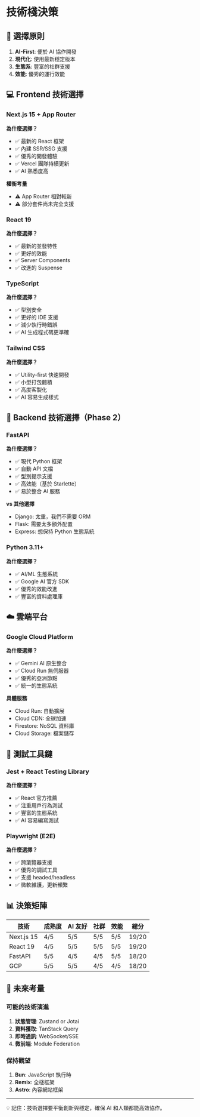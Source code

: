 # 技術棧決策

## 🎯 選擇原則

1. **AI-First**: 便於 AI 協作開發
2. **現代化**: 使用最新穩定版本
3. **生態系**: 豐富的社群支援
4. **效能**: 優秀的運行效能

## 💻 Frontend 技術選擇

### Next.js 15 + App Router
**為什麼選擇？**
- ✅ 最新的 React 框架
- ✅ 內建 SSR/SSG 支援
- ✅ 優秀的開發體驗
- ✅ Vercel 團隊持續更新
- ✅ AI 熟悉度高

**權衡考量**
- ⚠️ App Router 相對較新
- ⚠️ 部分套件尚未完全支援

### React 19
**為什麼選擇？**
- ✅ 最新的並發特性
- ✅ 更好的效能
- ✅ Server Components
- ✅ 改進的 Suspense

### TypeScript
**為什麼選擇？**
- ✅ 型別安全
- ✅ 更好的 IDE 支援
- ✅ 減少執行時錯誤
- ✅ AI 生成程式碼更準確

### Tailwind CSS
**為什麼選擇？**
- ✅ Utility-first 快速開發
- ✅ 小型打包體積
- ✅ 高度客製化
- ✅ AI 容易生成樣式

## 🔧 Backend 技術選擇（Phase 2）

### FastAPI
**為什麼選擇？**
- ✅ 現代 Python 框架
- ✅ 自動 API 文檔
- ✅ 型別提示支援
- ✅ 高效能（基於 Starlette）
- ✅ 易於整合 AI 服務

**vs 其他選擇**
- Django: 太重，我們不需要 ORM
- Flask: 需要太多額外配置
- Express: 想保持 Python 生態系統

### Python 3.11+
**為什麼選擇？**
- ✅ AI/ML 生態系統
- ✅ Google AI 官方 SDK
- ✅ 優秀的效能改進
- ✅ 豐富的資料處理庫

## ☁️ 雲端平台

### Google Cloud Platform
**為什麼選擇？**
- ✅ Gemini AI 原生整合
- ✅ Cloud Run 無伺服器
- ✅ 優秀的亞洲節點
- ✅ 統一的生態系統

**具體服務**
- Cloud Run: 自動擴展
- Cloud CDN: 全球加速
- Firestore: NoSQL 資料庫
- Cloud Storage: 檔案儲存

## 🧪 測試工具鏈

### Jest + React Testing Library
**為什麼選擇？**
- ✅ React 官方推薦
- ✅ 注重用戶行為測試
- ✅ 豐富的生態系統
- ✅ AI 容易編寫測試

### Playwright (E2E)
**為什麼選擇？**
- ✅ 跨瀏覽器支援
- ✅ 優秀的調試工具
- ✅ 支援 headed/headless
- ✅ 微軟維護，更新頻繁

## 📊 決策矩陣

| 技術 | 成熟度 | AI 友好 | 社群 | 效能 | 總分 |
|------|--------|---------|------|------|------|
| Next.js 15 | 4/5 | 5/5 | 5/5 | 5/5 | 19/20 |
| React 19 | 4/5 | 5/5 | 5/5 | 5/5 | 19/20 |
| FastAPI | 5/5 | 4/5 | 4/5 | 5/5 | 18/20 |
| GCP | 5/5 | 5/5 | 4/5 | 4/5 | 18/20 |

## 🔮 未來考量

### 可能的技術演進
1. **狀態管理**: Zustand or Jotai
2. **資料獲取**: TanStack Query
3. **即時通訊**: WebSocket/SSE
4. **微前端**: Module Federation

### 保持觀望
1. **Bun**: JavaScript 執行時
2. **Remix**: 全棧框架
3. **Astro**: 內容網站框架

---

💡 記住：技術選擇要平衡創新與穩定，確保 AI 和人類都能高效協作。